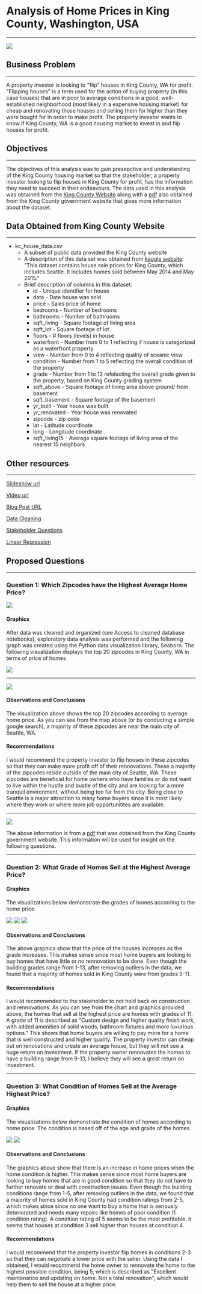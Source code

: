 # Analysis of Home Prices in King County, Washington, USA
***

<img src= "images/seattle.jpg" />

## Business Problem
***

A property investor is looking to "flip" houses in King County, WA for profit. "Flipping houses" is a term used for the action of buying property (in this case houses) that are in poor to average conditions in a good, well-established neighborhood (most likely in a expensive housing market) for cheap and renovating those houses and selling them for higher than they were bought for in order to make profit. The property investor wants to know if King County, WA is a good housing market to invest in and flip houses for profit.

## Objectives
***

The objectives of this analysis was to gain presepctive and understanding of the King County housing market so that the stakeholder, a property investor looking to flip houses in King County for profit, has the information they need to succeed in their endeavours. The data used in this analysis was obtained from the [King County Website](https://www.kingcounty.gov/services/data.aspx) along with a [pdf](https://www.kingcounty.gov/depts/assessor/Reports/area-reports/2017/residential-westcentral/~/media/depts/assessor/documents/AreaReports/2017/Residential/013.ashx) also obtained from the King County government website that gives more information about the dataset.

## Data Obtained from King County Website
***
* kc_house_data.csv
    * A subset of public data provided the King County website
    * A description of this data set was obtained from [kaggle website](https://www.kaggle.com/harlfoxem/housesalesprediction): "This dataset contains house sale prices for King County, which includes Seattle. It includes homes sold between May 2014 and May 2015."
    * Brief description of columns in this dataset:
        * id - Unique identifier for house
        * date - Date house was sold
        * price - Sales price of home
        * bedrooms - Number of bedrooms
        * bathrooms - Number of bathrooms
        * sqft_living - Square footage of living area
        * sqft_lot - Square footage of lot
        * floors - # floors (levels) in house
        * waterfront - Number from 0 to 1 reflecting if house is categorized as a waterfront property
        * view - Number from 0 to 4 reflecting quality of sceanic view
        * condition - Number from 1 to 5 reflecting the overall condition of the property
        * grade - Number from 1 to 13 refelecting the overall grade given to the property, based on King County grading system
        * sqft_above - Square footage of living area above ground/ from basement
        * sqft_basement - Square footage of the basement
        * yr_built - Year house was built
        * yr_renovated - Year house was renovated
        * zipcode - zip code
        * lat - Latitude coordinate
        * long - Longitude coordinate
        * sqft_living15 - Average square footage of living area of the nearest 15 neighbors

## Other resources
***
[Slideshow url]()

[Video url]()

[Blog Post URL]()

[Data Cleaning](data_cleaning.ipynb)

[Stakeholder Questions](Stakeholder_questions.ipynb)

[Linear Regression](EDA_linear_regression.ipynb)


## Proposed Questions
***

### Question 1: Which Zipcodes have the Highest Average Home Price?
<img src= "images/kc_zipcodes.gif"/>

#### Graphics
After data was cleaned and organized (see Access to cleaned database notebooks), exploratory data analysis was performed and the following graph was created using the Python data visualization library, Seaborn. The following visualization displays the top 20 zipcodes in King County, WA in terms of price of homes

<img src= "images/top-20.png"/>

***
<img src= "images/starred-zips.png"/>

#### Observations and Conclusions
The visualization above shows the top 20 zipcodes according to average home price. As you can see from the map above (or by conducting a simple google search), a majority of these zipcodes are near the main city of Seattle, WA. 

#### Recommendations
I would recommend the property investor to flip houses in these zipcodes so that they can make more profit off of their rennovations. These a majority of the zipcodes reside outside of the main city of Seattle, WA. These zipcodes are beneficial for home owners who have families or do not want to live within the hustle and bustle of the city and are looking for a more tranquil environment, without being too far from the city. Being close to Seattle is a major attraction to many home buyers since it is most likely where they work or where more job opportunitites are available.

***
<img src= "images/cond and grade info.png"/>

The above information is from a [pdf](https://www.kingcounty.gov/depts/assessor/Reports/area-reports/2017/residential-westcentral/~/media/depts/assessor/documents/AreaReports/2017/Residential/013.ashx) that was obtained from the King County government website. This information will be used for insight on the following questions.

***
### Question 2:  What Grade of Homes Sell at the Highest Average Price?

#### Graphics
The visualizations below demonstrate the grades of homes according to the home price.

<img src= "images/grd_vs_avg_price.png"/>
<img src= "images/grd_joint.png"/>
<img src= "images/grade-vs-price.png"/>

#### Observations and Conclusions
The above graphics show that the price of the houses increases as the grade increases. This makes sense since most home buyers are looking to buy homes that have little or no rennovation to be done. Even though the building grades range from 1-13, after removing outliers in the data, we found that a majority of homes sold in King County were from grades 5-11.

#### Recommendations
I would recommended to the stakeholder to not hold back on construction and rennovations. As you can see from the chart and graphics provided above, the homes that sell at the highest price are homes with grades of 11. A grade of 11 is described as "Custom design and higher quality finish work, with added amenities of solid woods, bathroom fixtures and more luxurious options." This shows that home buyers are willing to pay more for a home that is well constructed and higher quality. The property investor can cheap out on renovations and create an average house, but they will not see a huge return on investment. If the property owner rennovates the homes to have a building range from 9-13, I believe they will see a great return on investment.

***
### Question 3: What Condition of Homes Sell at the Average Highest Price?

#### Graphics
The visualizations below demonstrate the condition of homes according to home price. The condition is based off of the age and grade of the homes.

<img src= "images/cond-vs-avg-price.png"/>
<img src= "images/cond_joint.png"/>

#### Observations and Conclusions
The graphics above show that there is an increase in home prices when the home condition is higher. This makes sense since most home buyers are looking to buy homes that are in good condition so that they do not have to further renovate or deal with construction issues. Even though the building conditions range from 1-5, after removing outliers in the data, we found that a majority of homes sold in King County had condition ratings from 2-5, which makes since since no one want to buy a home that is seriously deteriorated and needs many repairs like homes of poor condition (1 condition rating). A condition rating of 5 seems to be the most profitable. it seems that houses at condition 3 sell higher than houses at condition 4. 

#### Recommendations
I would recommend that the property investor flip homes in conditions 2-3 so that they can negotiate a lower price with the seller. Using the data I obtained, I would recommend the home owner to rennovate the home to the highest possible condition, being 5, which is described as "Excellent maintenance and updating on home. Not a total renovation", which would help them to sell the house at a higher price.
